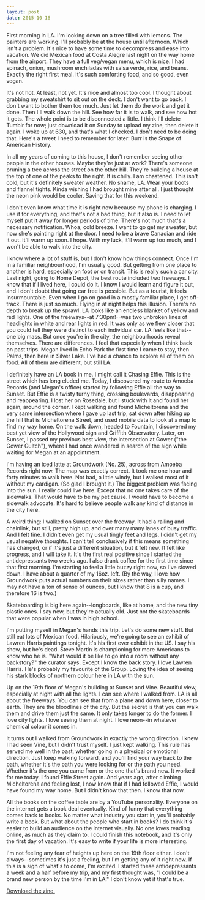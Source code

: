 ```yaml
---
layout: post
date: 2015-10-16
---
```


First morning in LA. I'm looking down on a tree filled with lemons. The painters are working. I'll probably be at the house until afternoon. Which isn't a problem. It's nice to have some time to decompress and ease into vacation. We did Mexican food at Costa Alegre last night on the way home from the airport. They have a full veg/vegan menu, which is nice. I had spinach, onion, mushroom enchiladas with salsa verde, rice, and beans. Exactly the right first meal. It's such comforting food, and so good, even vegan. 

It's not hot. At least, not yet. It's nice and almost too cool. I thought about grabbing my sweatshirt to sit out on the deck. I don't want to go back. I don't want to bother them too much. Just let them do the work and get it done. Then I'll walk down the hill. See how far it is to walk, and see how hot it gets. The whole point is to be disconnected a little. I think I'll delete Tumblr for now; just download it on Sunday to upload my zine, then delete it again. I woke up at 630, and that's what I checked. I don't need to be doing that. Here's a tweet I need to remember for later: Burr is the Snape of American History. 

In all my years of coming to this house, I don't remember seeing other people in the other houses. Maybe they're just at work? There's someone pruning a tree across the street on the other hill. They're building a house at the top of one of the peaks to the right. It is chilly. I am chastened. This isn't cold, but it's definitely sweater weather. No shame, LA. Wear your boots and flannel tights. Kinda wishing I had brought mine after all. I just thought the neon pink would be cooler. Saving that for this weekend.

I don't even know what time it is right now because my phone is charging. I use it for everything, and that's not a bad thing, but it also is. I need to let myself put it away for longer periods of time. There's not much that's a necessary notification. Whoa, cold breeze. I want to go get my sweater, but now she's painting right at the door. I need to be a brave Canadian and ride it out. It'll warm up soon. I hope. With my luck, it'll warm up too much, and I won't be able to walk into the city. 

I know where a lot of stuff is, but I don't know how things connect. Once I'm in a familiar neighbourhood, I'm usually good. But getting from one place to another is hard, especially on foot or on transit. This is really such a car city. Last night, going to Home Depot, the best route included two freeways. I know that if I lived here, I could do it. I know I would learn and figure it out, and I don't doubt that going car free is possible. But as a tourist, it feels insurmountable. Even when I go on good in a mostly familiar place, I get off-track. There is just so much. Flying in at night helps this illusion. There's no depth to break up the sprawl. LA looks like an endless blanket of yellow and red lights. One of the freeways--at 7:30pm!--was two unbroken lines of headlights in white and rear lights in red. It was only as we flew closer that you could tell they were distinct to each individual car. LA feels like that--one big mass. But once you're in the city, the neighbourhoods reveal themselves. There are differences. I feel that especially when I think back on past trips. Megan lived in Echo Park the first time I came to stay, then Palms, then here in Silver Lake. I've had a chance to explore all of them on food. All of them are different, but still LA. 

I definitely have an LA book in me. I might call it Chasing Effie. This is the street which has long eluded me. Today, I discovered my route to Amoeba Records (and Megan's office) started by following Effie all the way to Sunset. But Effie is a twisty turny thing, crossing boulevards, disappearing and reappearing. I lost her on Rosedale, but I stuck with it and found her again, around the corner. I kept walking and found Micheltorena and the very same intersection where I gave up last trip, sat down after hiking up the hill that is Micheltorena Street, and used mobile data to look at a map to find my way home. On the walk down, headed to Fountain, I discovered my best yet view of the Hollywood sign and Griffith Observatory. Later, on Sunset, I passed my previous best view, the intersection at Gower ("the Gower Gultch"), where I had once wandered in search of the sign while waiting for Megan at an appointment. 

I'm having an iced latte at Groundwork (No. 25), across from Amoeba Records right now. The map was exactly correct. It took me one hour and forty minutes to walk here. Not bad, a little windy, but I walked most of it without my cardigan. (So glad I brought it.) The biggest problem was facing into the sun. I really could live here. Except that no one takes care of the sidewalks. That would have to be my pet cause. I would have to become a sidewalk advocate. It's hard to believe people walk any kind of distance in the city here. 

A weird thing: I walked on Sunset over the freeway. It had a railing and chainlink, but still, pretty high up, and over many many lanes of busy traffic. And I felt fine. I didn't even get my usual tingly feet and legs. I didn't get my usual negative thoughts. I can't tell conclusively if this means something has changed, or if it's just a different situation, but it felt new. It felt like progress, and I will take it. It's the first real positive since I started the antidepressants two weeks ago. I also drank coffee for the first time since that first morning. I'm starting to feel a little buzzy right now, so I've slowed down. I have about a quarter of my 16oz. left. (By the way, I love how Groundwork puts actual numbers on their sizes rather than silly names. I may not have a ton of sense of ounces, but I know that 8 is a cup, and therefore 16 is two.)

Skateboarding is big here again--longboards, like at home, and the new tiny plastic ones. I say new, but they're actually old. Just not the skateboards that were popular when I was in high school. 

I'm putting myself in Megan's hands this trip. Let's do some new stuff. But still eat lots of Mexican food. Hilariously, we're going to see an exhibit of Lawren Harris paintings tonight. It's his first ever exhibit in the US. I say his show, but he's dead. Steve Martin is championing for more Americans to know who he is. "What would it be like to go into a room without any backstory?" the curator says. Except I know the back story. I love Lawren Harris. He's probably my favourite of the Group. Loving the idea of seeing his stark blocks of northern colour here in LA with the sun.

Up on the 19th floor of Megan's building at Sunset and Vine. Beautiful view, especially at night with all the lights. I can see where I walked from. LA is all about the freeways. You can see that from a plane and down here, closer to earth. They are the bloodlines of the city. But the secret is that you can walk them and drive them just the same. It only takes longer to do the former. I love city lights. I love seeing them at night. I love neon--in whatever chemical colour it comes in.

It turns out I walked from Groundwork in exactly the wrong direction. I knew I had seen Vine, but I didn't trust myself. I just kept walking. This rule has served me well in the past, whether going in a physical or emotional direction. Just keep walking forward, and you'll find your way back to the path, whether it's the path you were looking for or the path you need. Whether it's the one you came from or the one that's brand new. It worked for me today. I found Effie Street again. And years ago, after climbing Micheltorena and feeling lost, I now know that if I had followed Effie, I would have found my way home. But I didn't know that then. I know that now.

All the books on the coffee table are by a YouTube personality. Everyone on the internet gets a book deal eventually. Kind of funny that everything comes back to books. No matter what industry you start in, you'll probably write a book. But what about the people who start in books? I do think it's easier to build an audience on the internet visually. No one loves reading online, as much as they claim to. I could finish this notebook, and it's only the first day of vacation. It's easy to write if your life is more interesting.

I'm not feeling any fear of heights up here on the 19th floor either. I don't always--sometimes it's just a feeling, but I'm getting any of it right now. If this is a sign of what's to come, I'm excited. I started these antidepressants a week and a half before my trip, and my first thought was, "I could be a brand new person by the time I'm in LA." I don't know yet if that's true.

[Download the zine.](http://jessdriscoll.com/files/first%20morning.pdf)
